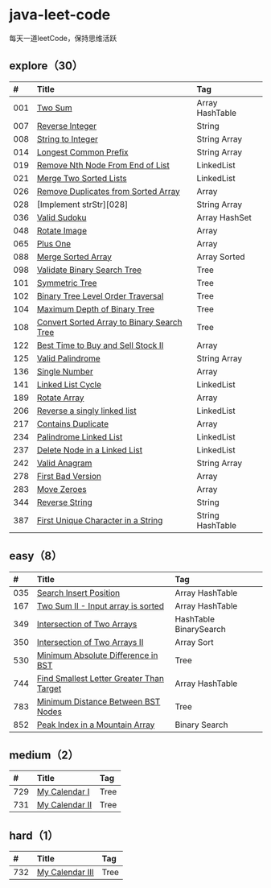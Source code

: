 # java-leet-code
每天一道leetCode，保持思维活跃

## explore（30）

| #    | Title                                          		  | Tag                                      |
| :--- | :------------------------------------------------------- | :--------------------------------------- |
| 001  | [Two Sum][001]                                           | Array HashTable 
| 007  | [Reverse Integer][007]                                   | String 
| 008  | [String to Integer][008]                                 | String Array
| 014  | [Longest Common Prefix][014]                             | String Array
| 019  | [Remove Nth Node From End of List][019]                  | LinkedList
| 021  | [Merge Two Sorted Lists][021]                            | LinkedList
| 026  | [Remove Duplicates from Sorted Array][026]               | Array 
| 028  | [Implement strStr][028]                                  | String Array 
| 036  | [Valid Sudoku][036]                                      | Array HashSet
| 048  | [Rotate Image][048]                                      | Array
| 065  | [Plus One][065]                                          | Array                                   
| 088  | [Merge Sorted Array][088]                                | Array Sorted                                   
| 098  | [Validate Binary Search Tree][098]                       | Tree 
| 101  | [Symmetric Tree][101]                       			  | Tree     
| 102  | [Binary Tree Level Order Traversal][102]                 | Tree                                   
| 104  | [Maximum Depth of Binary Tree][104]                      | Tree                                   
| 108  | [Convert Sorted Array to Binary Search Tree][108]        | Tree                                   
| 122  | [Best Time to Buy and Sell Stock II][122]                | Array 
| 125  | [Valid Palindrome][125]                                  | String Array 
| 136  | [Single Number][136]                                     | Array            
| 141  | [Linked List Cycle][141]                                 | LinkedList   
| 189  | [Rotate Array][189]                                      | Array   
| 206  | [Reverse a singly linked list][206]                      | LinkedList   
| 217  | [Contains Duplicate][217]                                | Array
| 234  | [Palindrome Linked List][234]                            | LinkedList
| 237  | [Delete Node in a Linked List][237]                      | LinkedList
| 242  | [Valid Anagram][242]                                     | String Array 
| 278  | [First Bad Version][278]                                 | Array 
| 283  | [Move Zeroes][283]                                		  | Array  
| 344  | [Reverse String][344]                                	  | String  
| 387  | [First Unique Character in a String][387]                | String HashTable

## easy（8）

| #    | Title                                          		  | Tag                                      |
| :--- | :------------------------------------------------------- | :--------------------------------------- |
| 035  | [Search Insert Position][035]                            | Array HashTable                                    
| 167  | [Two Sum II - Input array is sorted][167]                | Array HashTable                                    
| 349  | [Intersection of Two Arrays][349]                        | HashTable BinarySearch                                   
| 350  | [Intersection of Two Arrays II][350]                     | Array Sort                                  
| 530  | [Minimum Absolute Difference in BST][530]                | Tree                                   
| 744  | [Find Smallest Letter Greater Than Target][744]          | Array HashTable                                   
| 783  | [Minimum Distance Between BST Nodes][783]                | Tree                                   
| 852  | [Peak Index in a Mountain Array][852]                    | Binary Search                                   



## medium（2）

| #    | Title                                          		  | Tag                                      |
| :--- | :------------------------------------------------------- | :--------------------------------------- |
| 729  | [My Calendar I][729]                					  | Tree                                   
| 731  | [My Calendar II][731]                					  | Tree                                   

## hard（1）

| #    | Title                                          		  | Tag                                      |
| :--- | :------------------------------------------------------- | :--------------------------------------- |
| 732  | [My Calendar III][732]                					  | Tree           

[001]: https://github.com/mcrwayfun/java-leet-code/blob/master/doc/explore/001/README.md
[007]: https://github.com/mcrwayfun/java-leet-code/blob/master/doc/explore/007/README.md
[008]: https://github.com/mcrwayfun/java-leet-code/blob/master/doc/explore/008/README.md
[014]: https://github.com/mcrwayfun/java-leet-code/blob/master/doc/explore/014/README.md
[019]: https://github.com/mcrwayfun/java-leet-code/blob/master/doc/explore/019/README.md
[021]: https://github.com/mcrwayfun/java-leet-code/blob/master/doc/explore/021/README.md
[026]: https://github.com/mcrwayfun/java-leet-code/blob/master/doc/explore/026/README.md
[035]: https://github.com/mcrwayfun/java-leet-code/blob/master/doc/easy/035/README.md
[036]: https://github.com/mcrwayfun/java-leet-code/blob/master/doc/explore/036/README.md
[048]: https://github.com/mcrwayfun/java-leet-code/blob/master/doc/explore/048/README.md
[065]: https://github.com/mcrwayfun/java-leet-code/blob/master/doc/explore/065/README.md
[088]: https://github.com/mcrwayfun/java-leet-code/blob/master/doc/explore/088/README.md
[098]: https://github.com/mcrwayfun/java-leet-code/blob/master/doc/explore/098/README.md
[101]: https://github.com/mcrwayfun/java-leet-code/blob/master/doc/explore/101/README.md
[102]: https://github.com/mcrwayfun/java-leet-code/blob/master/doc/explore/102/README.md
[104]: https://github.com/mcrwayfun/java-leet-code/blob/master/doc/explore/104/README.md
[108]: https://github.com/mcrwayfun/java-leet-code/blob/master/doc/explore/108/README.md
[122]: https://github.com/mcrwayfun/java-leet-code/blob/master/doc/explore/122/README.md
[125]: https://github.com/mcrwayfun/java-leet-code/blob/master/doc/explore/125/README.md
[136]: https://github.com/mcrwayfun/java-leet-code/blob/master/doc/explore/136/README.md
[141]: https://github.com/mcrwayfun/java-leet-code/blob/master/doc/explore/141/README.md
[167]: https://github.com/mcrwayfun/java-leet-code/blob/master/doc/easy/167/README.md
[189]: https://github.com/mcrwayfun/java-leet-code/blob/master/doc/explore/189/README.md
[206]: https://github.com/mcrwayfun/java-leet-code/blob/master/doc/explore/206/README.md
[217]: https://github.com/mcrwayfun/java-leet-code/blob/master/doc/explore/217/README.md
[234]: https://github.com/mcrwayfun/java-leet-code/blob/master/doc/explore/234/README.md
[237]: https://github.com/mcrwayfun/java-leet-code/blob/master/doc/explore/237/README.md
[242]: https://github.com/mcrwayfun/java-leet-code/blob/master/doc/explore/242/README.md
[278]: https://github.com/mcrwayfun/java-leet-code/blob/master/doc/explore/278/README.md
[283]: https://github.com/mcrwayfun/java-leet-code/blob/master/doc/explore/283/README.md
[344]: https://github.com/mcrwayfun/java-leet-code/blob/master/doc/explore/344/README.md
[349]: https://github.com/mcrwayfun/java-leet-code/blob/master/doc/easy/349/README.md
[350]: https://github.com/mcrwayfun/java-leet-code/blob/master/doc/easy/350/README.md
[387]: https://github.com/mcrwayfun/java-leet-code/blob/master/doc/explore/387/README.md
[530]: https://github.com/mcrwayfun/java-leet-code/blob/master/doc/easy/530/README.md
[729]: https://github.com/mcrwayfun/java-leet-code/blob/master/doc/medium/729/README.md
[731]: https://github.com/mcrwayfun/java-leet-code/blob/master/doc/medium/731/README.md
[732]: https://github.com/mcrwayfun/java-leet-code/blob/master/doc/hard/732/README.md
[744]: https://github.com/mcrwayfun/java-leet-code/blob/master/doc/easy/744/README.md
[783]: https://github.com/mcrwayfun/java-leet-code/blob/master/doc/easy/783/README.md
[852]: https://github.com/mcrwayfun/java-leet-code/blob/master/doc/easy/852/README.md